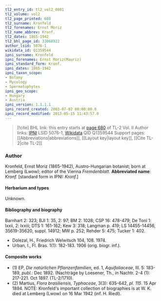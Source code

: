 ```yaml
---
tl2_entry_id: tl2_vol2_0801
tl2_volume: vol2
tl2_page_printed: 680
tl2_surname: Kronfeld
tl2_forenames: Ernst Moriz
tl2_name_abbrev: Kronf.
tl2_dates: 1865-1942
tl2_bhl_page_id: 33068922
author_lsid: 5076-1
wikidata_id: Q1359544
ipni_surname: Kronfeld
ipni_forenames: Ernst Moriz(Mauriz)
ipni_standard_form: Kronf.
ipni_dates: 1865-1942
ipni_taxon_scope: 
- Botany
- Mycology
- Spermatophytes
ipni_geo_scope: 
- Hungary
- Austria
ipni_version: 1.1.1.1
ipni_record_created: 2003-07-02 00:00:00.0
ipni_record_modified: 2013-05-15 11:43:57.0
---
```


> [!cite] BHL link: this entry starts at [page 680](https://www.biodiversitylibrary.org/page/33068922) of TL-2 Vol. II
> Author links: [IPNI](https://www.ipni.org/a/5076-1) LSID 5076-1, [Wikidata](https://www.wikidata.org/wiki/Q1359544) QID Q1359544
> Support pages: [[Abbreviations|abbreviations]], [[Layout key|layout key]], [[Cite TL-2|cite TL-2]]

### Author

Kronfeld, Ernst Moriz (1865-1942), Austro-Hungarian botanist; born at Lemberg (Lwow); editor of the Vienna *Fremdenblatt*. 
**Abbreviated name**: *Kronf.* \[standard form in IPNI: *Kronf.*\]

#### Herbarium and types

Unknown.

#### Bibliography and biography

Barnhart 2: 323; BJI 1: 35, 2: 97; BM 2: 1028; CSP 16: 478-479; De Toni 1: lxxii, 2: lxxiii; DTS 1: 161-162; Kew 3: 318; Langman p. 419; LS 14455-14456, 35619-35620, suppl. 14912; MW p. 252; Rehder 5: 475; Tucker 1: 402.
- Dolezal, H., Friedrich Welwitsch 104, 108. 1974.
- Urban, I., Fl. Bras. 1(1): 182-183. 1906 (orig. biogr. inf.).

#### Composite works

- (1) EP, *Die natürlichen Pflanzenfamilien*, ed. 1, *Aquifoliaceae*, III. 5: 183-189, *publ*.: Dec 1892. (Nachträge by Loesener, Th., *in* Nachtr. 2-4 (1): 217-221. Oct 1897. (TL-2/1710).
- (2) Martius, *Flora brasiliensis, Typhaceae*, 3(3): 635-642, *pl. 115*. 15 Apr 1894. NOTE: Kronfeld's important collection of biographies is at W. K. died at Lemberg (Lwow) on 16 Mar 1942 (inf. H. Riedl).

